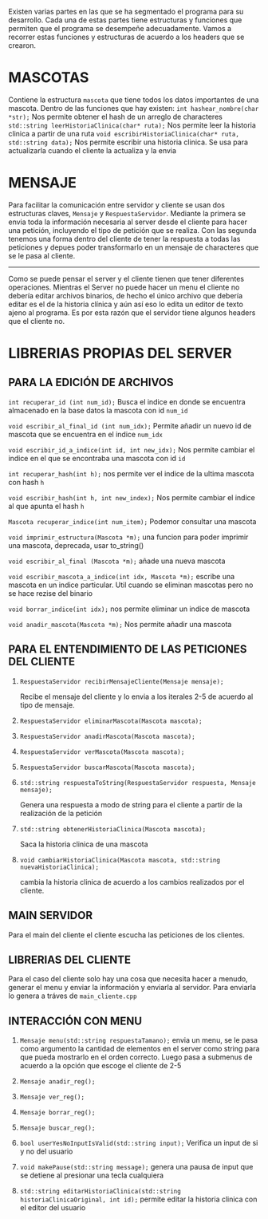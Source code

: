 Existen varias partes en las que se ha segmentado el programa para su desarrollo. Cada una de estas partes tiene estructuras y funciones que permiten que el programa se desempeñe adecuadamente. Vamos a recorrer estas funciones y estructuras de acuerdo a los headers que se crearon. 

MASCOTAS
======
Contiene la estructura `mascota` que tiene todos los datos importantes de una mascota. Dentro de las funciones que hay existen:
`int hashear_nombre(char *str);`
Nos permite obtener el hash de un arreglo de characteres
`std::string leerHistoriaClinica(char* ruta);`
Nos permite leer la historia clinica a partir de una ruta
`void escribirHistoriaClinica(char* ruta, std::string data);`
Nos permite escribir una historia clinica. Se usa para actualizarla cuando el cliente la actualiza y la envia

MENSAJE
=======
Para facilitar la comunicación entre servidor y cliente se usan dos estructuras claves, `Mensaje` y `RespuestaServidor`. Mediante la primera se envia toda la información necesaria al server desde el cliente para hacer una petición, incluyendo el tipo de petición que se realiza. Con las segunda tenemos una forma dentro del cliente de tener la respuesta a todas las peticiones y depues poder transformarlo en un mensaje de characteres que se le pasa al cliente. 

____


Como se puede pensar el server y el cliente tienen que tener diferentes operaciones. Mientras el Server no puede hacer un menu el cliente no debería editar archivos binarios, de hecho el único archivo que debería editar es el de la historia clínica y aún así eso lo edita un editor de texto ajeno al programa. Es por esta razón que el servidor tiene algunos headers que el cliente no.



LIBRERIAS PROPIAS DEL SERVER
==============================

PARA LA EDICIÓN DE ARCHIVOS
----------
`int recuperar_id (int num_id);`
Busca el indice en donde se encuentra almacenado en la base datos la mascota con id `num_id`

`void escribir_al_final_id (int num_idx);`
Permite añadir un nuevo id de mascota que se encuentra en el indice `num_idx`

`void escribir_id_a_indice(int id, int new_idx);`
Nos permite cambiar el indice en el que se encontraba una mascota con id `id`

`int recuperar_hash(int h);`
nos permite ver el indice de la ultima mascota con hash `h`

`void escribir_hash(int h, int new_index);`
Nos permite cambiar el indice al que apunta el hash `h`

`Mascota recuperar_indice(int num_item);`
Podemor consultar una mascota 

`void imprimir_estructura(Mascota *m);`
una funcion para poder imprimir una mascota, deprecada, usar to_string()

`void escribir_al_final (Mascota *m);`
añade una nueva mascota

`void escribir_mascota_a_indice(int idx, Mascota *m);`
escribe una mascota en un indice particular. Util cuando se eliminan mascotas pero no se hace rezise del binario

`void borrar_indice(int idx);`
nos permite eliminar un indice de mascota

`void anadir_mascota(Mascota *m);`
Nos permite añadir una mascota

PARA EL ENTENDIMIENTO DE LAS PETICIONES DEL CLIENTE
----------
1. `RespuestaServidor recibirMensajeCliente(Mensaje mensaje);`
   
   Recibe el mensaje del cliente y lo envia a los iterales 2-5 de acuerdo al tipo de mensaje.

2. `RespuestaServidor eliminarMascota(Mascota mascota);`


3. `RespuestaServidor anadirMascota(Mascota mascota);`


4. `RespuestaServidor verMascota(Mascota mascota);`


5. `RespuestaServidor buscarMascota(Mascota mascota);`


6. `std::string respuestaToString(RespuestaServidor respuesta, Mensaje mensaje);`

   Genera una respuesta a modo de string para el cliente a partir de la realización de la petición 

7. `std::string obtenerHistoriaClinica(Mascota mascota);`

    Saca la historia clinica de una mascota

8. `void cambiarHistoriaClinica(Mascota mascota, std::string nuevaHistoriaClinica);`

    cambia la historia clinica de acuerdo a los cambios realizados por el cliente.

MAIN SERVIDOR
----------
Para el main del cliente el cliente escucha las peticiones de los clientes.

LIBRERIAS DEL CLIENTE
--------------
Para el caso del cliente solo hay una cosa que necesita hacer a menudo, generar el menu y enviar la información y enviarla al servidor. Para enviarla lo genera a tráves de `main_cliente.cpp`

INTERACCIÓN CON MENU
---------------
1. `Mensaje menu(std::string respuestaTamano);`
envia un menu, se le pasa como argumento la cantidad de elementos en el server como string para que pueda mostrarlo en el orden correcto. Luego pasa a submenus de acuerdo a la opción que escoge el cliente de 2-5

1. `Mensaje anadir_reg();`


1. `Mensaje ver_reg();`


1. `Mensaje borrar_reg();`


1. `Mensaje buscar_reg();`


1. `bool userYesNoInputIsValid(std::string input);`
Verifica un input de si y no del usuario

1. `void makePause(std::string message);`
genera una pausa de input que se detiene al presionar una tecla cualquiera

1. `std::string editarHistoriaClinica(std::string historiaClinicaOriginal, int id);`
 permite editar la historia clinica con el editor del usuario

